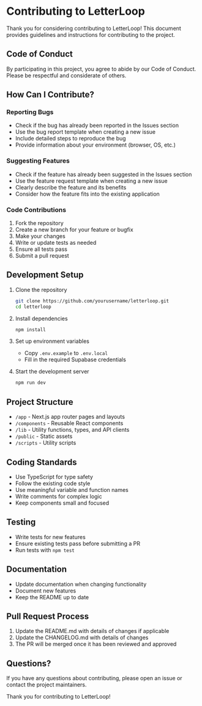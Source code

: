 # Contributing to LetterLoop

Thank you for considering contributing to LetterLoop! This document provides guidelines and instructions for contributing to the project.

## Code of Conduct

By participating in this project, you agree to abide by our Code of Conduct. Please be respectful and considerate of others.

## How Can I Contribute?

### Reporting Bugs

- Check if the bug has already been reported in the Issues section
- Use the bug report template when creating a new issue
- Include detailed steps to reproduce the bug
- Provide information about your environment (browser, OS, etc.)

### Suggesting Features

- Check if the feature has already been suggested in the Issues section
- Use the feature request template when creating a new issue
- Clearly describe the feature and its benefits
- Consider how the feature fits into the existing application

### Code Contributions

1. Fork the repository
2. Create a new branch for your feature or bugfix
3. Make your changes
4. Write or update tests as needed
5. Ensure all tests pass
6. Submit a pull request

## Development Setup

1. Clone the repository
   ```bash
   git clone https://github.com/yourusername/letterloop.git
   cd letterloop
   ```

2. Install dependencies
   ```bash
   npm install
   ```

3. Set up environment variables
   - Copy `.env.example` to `.env.local`
   - Fill in the required Supabase credentials

4. Start the development server
   ```bash
   npm run dev
   ```

## Project Structure

- `/app` - Next.js app router pages and layouts
- `/components` - Reusable React components
- `/lib` - Utility functions, types, and API clients
- `/public` - Static assets
- `/scripts` - Utility scripts

## Coding Standards

- Use TypeScript for type safety
- Follow the existing code style
- Use meaningful variable and function names
- Write comments for complex logic
- Keep components small and focused

## Testing

- Write tests for new features
- Ensure existing tests pass before submitting a PR
- Run tests with `npm test`

## Documentation

- Update documentation when changing functionality
- Document new features
- Keep the README up to date

## Pull Request Process

1. Update the README.md with details of changes if applicable
2. Update the CHANGELOG.md with details of changes
3. The PR will be merged once it has been reviewed and approved

## Questions?

If you have any questions about contributing, please open an issue or contact the project maintainers.

Thank you for contributing to LetterLoop!
